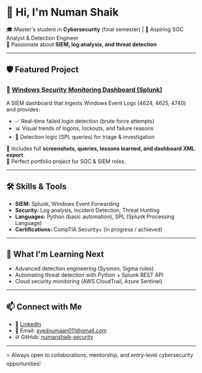 # 👋 Hi, I'm Numan Shaik  

🎓 Master's student in **Cybersecurity** (final semester) | 📍 Aspiring SOC Analyst & Detection Engineer  
🔐 Passionate about **SIEM, log analysis, and threat detection**  

---

## 🛡️ Featured Project
### 🔐 [Windows Security Monitoring Dashboard (Splunk)](https://github.com/numanshaik-security/Splunk-security-dashboard)  
A SIEM dashboard that ingests Windows Event Logs (4624, 4625, 4740) and provides:  
- ✅ Real-time failed login detection (brute force attempts)  
- 📊 Visual trends of logons, lockouts, and failure reasons  
- 🚨 Detection logic (SPL queries) for triage & investigation  

📸 Includes full **screenshots, queries, lessons learned, and dashboard XML export**.  
🔗 Perfect portfolio project for SOC & SIEM roles.  

---

## 🛠️ Skills & Tools
- **SIEM:** Splunk, Windows Event Forwarding  
- **Security:** Log analysis, Incident Detection, Threat Hunting  
- **Languages:** Python (basic automation), SPL (Splunk Processing Language)  
- **Certifications:** CompTIA Security+ (in progress / achieved)  

---

## 🚀 What I'm Learning Next
- Advanced detection engineering (Sysmon, Sigma rules)  
- Automating threat detection with Python + Splunk REST API  
- Cloud security monitoring (AWS CloudTrail, Azure Sentinel)  

---

## 📫 Connect with Me
- 💼 [LinkedIn](https://www.linkedin.com/in/numanshaik/)  
- 📧 Email: syednumaan011@gmail.com  
- 🌐 GitHub: [numanshaik-security](https://github.com/numanshaik-security)  

---
⭐️ Always open to collaborations, mentorship, and entry-level cybersecurity opportunities!
